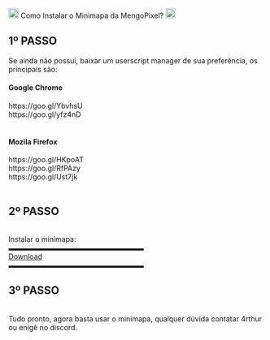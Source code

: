 <img src="https://cdn.discordapp.com/emojis/760558075672526868.png?v=1" width="20px"/> Como Instalar o Minimapa da MengoPixel? <img src="https://cdn.discordapp.com/emojis/760558075672526868.png?v=1" width="20px"/>

<h2>1º PASSO</h2>
Se ainda não possui, baixar um userscript manager de sua preferência, os principais são:<br>
<h4>Google Chrome</h4>
https://goo.gl/YbvhsU<br>
https://goo.gl/yfz4nD<br>
<br>
<h4>Mozila Firefox</h4>
https://goo.gl/HKpoAT<br>
https://goo.gl/RfPAzy<br>
https://goo.gl/Ust7jk<br>
<br>
<h2>2º PASSO</h2>
<br>
Instalar o minimapa:<br>
▬▬▬▬▬▬▬▬▬▬▬▬▬▬▬▬▬▬▬<br>
<a href="https://www.github.com/sc00p3/mengo-pixel/minimapa.js">Download</a><br>
▬▬▬▬▬▬▬▬▬▬▬▬▬▬▬▬▬▬▬<br>
<h2>3º PASSO</h2>
<br>
Tudo pronto, agora basta usar o minimapa, qualquer dúvida contatar 4rthur ou enigê no discord.